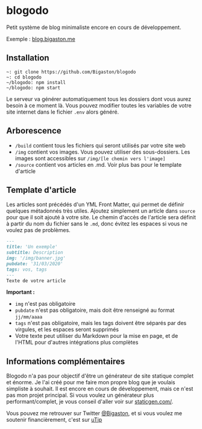 # blogodo
Petit système de blog minimaliste encore en cours de développement.

Exemple : [blog.bigaston.me](http://blog.bigaston.met
)

## Installation
```
~: git clone https://github.com/Bigaston/blogodo
~: cd blogodo
~/blogodo: npm install
~/blogodo: npm start
```

Le serveur va générer automatiquement tous les dossiers dont vous aurez besoin à ce moment là. Vous pouvez modifier toutes les variables de votre site internet dans le fichier `.env` alors généré.

## Arborescence
- `/build` contient tous les fichiers qui seront utilisés par votre site web
- `/img` contient vos images. Vous pouvez utiliser des sous-dossiers. Les images sont accessibles sur `/img/[le chemin vers l'image]`
- `/source` contient vos articles en .md. Voir plus bas pour le template d'article

## Template d'article
Les articles sont précédés d'un YML Front Matter, qui permet de définir quelques métadonnés très utiles. Ajoutez simplement un article dans `source` pour que il soit ajouté à votre site. Le chemin d'accès de l'article sera définit à partir du nom du fichier sans le `.md`, donc évitez les espaces si vous ne voulez pas de problèmes.
```Markdown
---
title: 'Un exemple'
subtitle: Description
img: '/img/banner.jpg'
pubdate: '31/03/2020'
tags: vos, tags
---
Texte de votre article
```

**Important :**
- `img` n'est pas obligatoire
- `pubdate` n'est pas obligatoire, mais doit être renseigné au format `jj/mm/aaaa`
- `tags` n'est pas obligatoire, mais les tags doivent être séparés par des virgules, et les espaces seront supprimés
- Votre texte peut utiliser du Markdown pour la mise en page, et de l'HTML pour d'autres intégrations plus complètes

## Informations complémentaires
Blogodo n'a pas pour objectif d'être un générateur de site statique complet et énorme. Je l'ai créé pour me faire mon propre blog que je voulais simpliste à souhait. Il est encore en cours de développement, mais ce n'est pas mon projet principal. Si vous voulez un générateur plus performant/complet, je vous conseil d'aller voir sur [staticgen.com/](https://www.staticgen.com/).

Vous pouvez me retrouver sur Twitter [@Bigaston](https://twitter.com/Bigaston), et si vous voulez me soutenir financièrement, c'est sur [uTip](https://utip.io/bigaston)